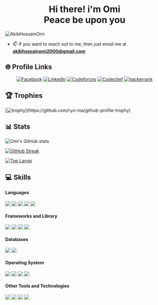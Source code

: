 <h1 align="center">Hi there! i'm Omi <br> Peace be upon you</h1>

<p align="left"> <img src="https://komarev.com/ghpvc/?username=AkibHossainOmi" alt="AkibHossainOmi" /> </p>

- 📫 If you want to reach out to me, then just email me at **akibhossainomi2000@gmail.com**

<h2>  🌐 Profile Links </h2>

<p align="center">
 <a href="https://www.facebook.com/omio.antu"><img src="https://img.shields.io/badge/Facebook--_.svg?style=social&logo=facebook" alt="Facebook"></a>
<a href="https://www.linkedin.com/in/mdakibhossainomi/"><img src="https://img.shields.io/badge/LinkedIn--_.svg?style=social&logo=Linkedin" alt="LinkedIn"></a>
<a href="https://codeforces.com/profile/Omi200045"><img src="https://img.shields.io/twitter/url?label=codeforces&logo=CodeForces&url=https%3A%2F%2Fcodeforces.com%2F" alt="Codeforces"></a>
<a href="https://www.codechef.com/users/omi_200045"><img src="https://img.shields.io/twitter/url?label=codechef&logo=codechef&url=https%3A%2F%2Fwww.codechef.com" alt="Codechef"></a>
<a href="https://www.hackerrank.com/Omi2004966"><img src="https://img.shields.io/twitter/url?label=hackerrank&logo=hackerrank&url=https%3A%2F%2Fwww.hackerrank.com" alt="hackerrank"></a>
</p>

<h2> 🏆 Trophies </h2>

[![trophy](https://github-profile-trophy.vercel.app/?username=AkibHossainOmi&column=3&margin-w=15&margin-h=15&theme=matrix&rank=-C,-?)](https://github.com/ryo-ma/github-profile-trophy)

<h2> 📊 Stats </h2>
<!-- 
![Omi's GitHub stats](https://github-readme-stats-6idqh86d3-akibhossainomi.vercel.app/api?username=AkibHossainOmi&show_icons=true&count_private=true&theme=great-gatsby&token=${PAT_1})
[![Top Langs](https://github-readme-stats-6idqh86d3-akibhossainomi.vercel.app/api/top-langs/?username=AkibHossainOmi&theme=great-gatsby&layout=compact&token=${PAT_1})](https://github.com/AkibHossainOmi)
-->

<!--
![Omi's GitHub stats](https://github-readme-stats.vercel.app/api?username=AkibHossainOmi&show_icons=true&count_private=true&theme=great-gatsby&token=${PAT_1})
[![Top Langs](https://github-readme-stats.vercel.app/api/top-langs/?username=AkibHossainOmi&theme=great-gatsby&layout=compact&token=${PAT_1})](https://github.com/AkibHossainOmi)
-->
<!-- 
![Omi's GitHub stats](https://github-readme-stats.vercel.app/api?username=AkibHossainOmi&show_icons=true&count_private=true&theme=great-gatsby&token=${PAT_1})
[![Top Langs](https://github-readme-stats.vercel.app/api/top-langs/?username=AkibHossainOmi&theme=great-gatsby&layout=compact&token=${PAT_1})](https://github.com/AkibHossainOmi)
-->
![Omi's GitHub stats](https://github-readme-stats.vercel.app/api?username=AkibHossainOmi&count_private=true&rank_icon=github&theme=dark&include_all_commits=true&show_icons=true)

[![GitHub Streak](https://github-readme-streak-stats-eight.vercel.app/?user=AkibHossainOmi&theme=dark)](https://git.io/streak-stats)

[![Top Langs](https://github-readme-stats.vercel.app/api/top-langs/?username=AkibHossainOmi&theme=dark&layout=compact&token=${PAT_1})](https://github.com/AkibHossainOmi)


<h2> 💻 Skills </h2>

<h4> Languages </h4>
<span> 
  <!-- <img src="https://img.shields.io/badge/Python-3776AB?style=for-the-badge&logo=python&logoColor=white">
  <img src="https://img.shields.io/badge/JavaScript-F7DF1E?style=for-the-badge&logo=javascript&logoColor=black">
 <img src="https://img.shields.io/badge/TypeScript-007ACC?style=for-the-badge&logo=typescript&logoColor=white"> -->
  <img src="https://img.shields.io/badge/c-%2300599C.svg?style=for-the-badge&logo=c&logoColor=white">
  <img src="https://img.shields.io/badge/c++-%2300599C.svg?style=for-the-badge&logo=c%2B%2B&logoColor=white">
  <img src="https://img.shields.io/badge/java-%23ED8B00.svg?style=for-the-badge&logo=openjdk&logoColor=white">
  <img src="https://img.shields.io/badge/C%23-239120?style=for-the-badge&logo=c-sharp&logoColor=white">
  <img src="https://img.shields.io/badge/JavaScript-F7DF1E?style=for-the-badge&logo=javascript&logoColor=black">
</span>

<h4> Frameworks and Library </h4>
<span>
  <!-- <img src="https://img.shields.io/badge/Django-092E20?style=for-the-badge&logo=django&logoColor=white">
  <img src="https://img.shields.io/badge/Angular-DD0031?style=for-the-badge&logo=angular&logoColor=white"> -->
  <img src="https://img.shields.io/badge/react-092E20.svg?style=for-the-badge&logo=react&logoColor=%2361DAFB">
  <img src="https://img.shields.io/badge/node.js-6DA55F?style=for-the-badge&logo=node.js&logoColor=white">
  <!-- <img src="https://img.shields.io/badge/Postman-FF6C37?style=for-the-badge&logo=Postman&logoColor=white"> -->
  <img src="https://img.shields.io/badge/Tailwind_CSS-38B2AC?style=for-the-badge&logo=tailwind-css&logoColor=white">
  <img src="https://img.shields.io/badge/Apache_Kafka-%2300599C?style=for-the-badge&logo=apache-kafka&logoColor=white">
</span>

<h4> Databases </h4>
<span>
  <!-- <img src="https://img.shields.io/badge/PostgreSQL-316192?style=for-the-badge&logo=postgresql&logoColor=white">
  <img src="https://img.shields.io/badge/SQLite-07405E?style=for-the-badge&logo=sqlite&logoColor=white">
 <img src="https://img.shields.io/badge/MongoDB-4EA94B?style=for-the-badge&logo=mongodb&logoColor=white"> 
   <img src="https://img.shields.io/badge/MariaDB-003545?style=for-the-badge&logo=mariadb&logoColor=white"> -->
 <img src="https://img.shields.io/badge/MySQL-00599C?style=for-the-badge&logo=MySQL&logoColor=white">
 <img src="https://img.shields.io/badge/PostgreSQL-316192?style=for-the-badge&logo=postgresql&logoColor=white">
</span>

<h4> Operating System </h4>
<span>
  <img src="https://img.shields.io/badge/Linux-FCC624?style=for-the-badge&logo=linux&logoColor=black">
  <img src="https://img.shields.io/badge/Ubuntu-E95420?style=for-the-badge&logo=ubuntu&logoColor=white">
  <img src="https://img.shields.io/badge/Windows-0078D6?style=for-the-badge&logo=windows&logoColor=white">
  <img src="https://img.shields.io/badge/Android-3DDC84?style=for-the-badge&logo=android&logoColor=white">
</span>

<h4> Other Tools and Technologies </h4>
<span>
  <img src="https://img.shields.io/badge/Git-F05032?style=for-the-badge&logo=git&logoColor=white">
  <!-- <img src="https://img.shields.io/badge/Postman-FF6C37?style=for-the-badge&logo=Postman&logoColor=white">
  <img src="https://img.shields.io/badge/Docker-2CA5E0?style=for-the-badge&logo=docker&logoColor=white">
  <img src="https://img.shields.io/badge/Shell_Script-121011?style=for-the-badge&logo=gnu-bash&logoColor=white">
  <img src="https://img.shields.io/badge/json-5E5C5C?style=for-the-badge&logo=json&logoColor=white"> -->
  <img src="https://img.shields.io/badge/HTML-239120?style=for-the-badge&logo=html5&logoColor=white">
  <img src="https://img.shields.io/badge/CSS-239120?&style=for-the-badge&logo=css3&logoColor=white">
  <!-- <img src="https://img.shields.io/badge/Bootstrap-563D7C?style=for-the-badge&logo=bootstrap&logoColor=white">
  <img src="https://img.shields.io/badge/Font_Awesome-339AF0?style=for-the-badge&logo=fontawesome&logoColor=white"> -->
  <img src="https://img.shields.io/badge/Visual_Studio_Code-0078D4?style=for-the-badge&logo=visual%20studio%20code&logoColor=white">
  <!-- <img src="https://img.shields.io/badge/sublime_text-%23575757.svg?&style=for-the-badge&logo=sublime-text&logoColor=important"> -->
</span>
